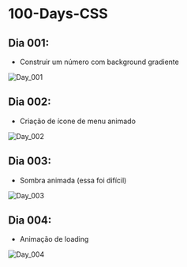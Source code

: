 # 100-Days-CSS

## Dia 001:
  - Construir um número com background gradiente

![Day_001](https://user-images.githubusercontent.com/66654653/180125996-fb489b64-dac3-499a-8698-c127c7017e5b.png)

## Dia 002:
  - Criação de ícone de menu animado

![Day_002](https://user-images.githubusercontent.com/66654653/180243212-5848d517-e573-4cb7-9490-b1d063ea6dba.gif)

## Dia 003:
  - Sombra animada (essa foi difícil)

![Day_003](https://user-images.githubusercontent.com/66654653/180620477-407dc19c-657b-4652-96f0-db169363bf20.gif)

## Dia 004:
  - Animação de loading

![Day_004](https://user-images.githubusercontent.com/66654653/180626540-a31b07c0-124d-4666-b908-56bee2f01a33.gif)
